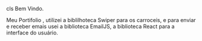 

cls
Bem Vindo.

Meu Portifolio , utilizei a biblilhoteca Swiper para os carroceis, e para enviar e receber emais usei a biblioteca EmailJS, a biblioteca React para a interface do usuário.